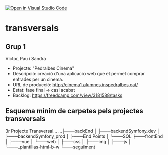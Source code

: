 [![Open in Visual Studio Code](https://classroom.github.com/assets/open-in-vscode-f059dc9a6f8d3a56e377f745f24479a46679e63a5d9fe6f495e02850cd0d8118.svg)](https://classroom.github.com/online_ide?assignment_repo_id=7459905&assignment_repo_type=AssignmentRepo)
# transversals

## Grup 1
 Victor, Pau i Sandra
 * Projecte: "Pedralbes Cinema"
 * Descripció: creació d'una aplicacio web que et permet comprar entrades per un cinema.
 * URL de producció: http://cinema1.alumnes.inspedralbes.cat/
 * Estat: fase final -> casi acabat
 * Backlog: https://freedcamp.com/view/3181588/tasks


## Esquema mínim de carpetes pels projectes transversals

3r Projecte Transversal... 
...├───backEnd
│   ├───backendSymfony_dev
│   ├───backendSymfony_prod
│   ├───End Points
│   └───SQL
├───frontEnd
│   ├───vue
│   └───web
│       ├───css
│       ├───img
│       ├───js
│       └───_plantillas-html-b-w
└───seguiment

